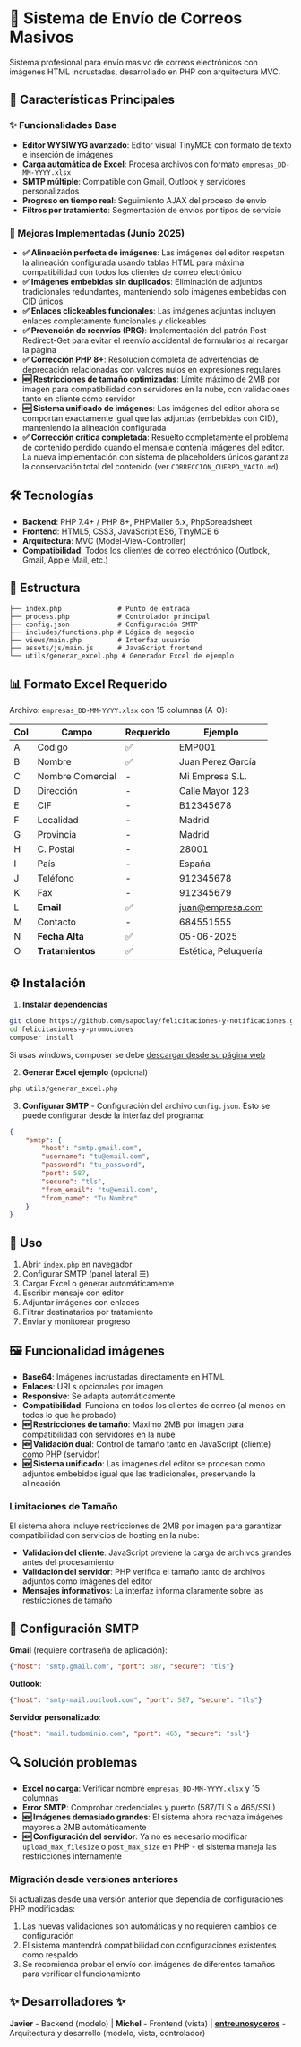 # 📧 Sistema de Envío de Correos Masivos

Sistema profesional para envío masivo de correos electrónicos con imágenes HTML incrustadas, desarrollado en PHP con arquitectura MVC.

## 🎯 Características Principales

### ✨ Funcionalidades Base
- **Editor WYSIWYG avanzado**: Editor visual TinyMCE con formato de texto e inserción de imágenes
- **Carga automática de Excel**: Procesa archivos con formato `empresas_DD-MM-YYYY.xlsx`
- **SMTP múltiple**: Compatible con Gmail, Outlook y servidores personalizados
- **Progreso en tiempo real**: Seguimiento AJAX del proceso de envío
- **Filtros por tratamiento**: Segmentación de envíos por tipos de servicio

### 🚀 Mejoras Implementadas (Junio 2025)
- **✅ Alineación perfecta de imágenes**: Las imágenes del editor respetan la alineación configurada usando tablas HTML para máxima compatibilidad con todos los clientes de correo electrónico
- **✅ Imágenes embebidas sin duplicados**: Eliminación de adjuntos tradicionales redundantes, manteniendo solo imágenes embebidas con CID únicos
- **✅ Enlaces clickeables funcionales**: Las imágenes adjuntas incluyen enlaces completamente funcionales y clickeables
- **✅ Prevención de reenvíos (PRG)**: Implementación del patrón Post-Redirect-Get para evitar el reenvío accidental de formularios al recargar la página
- **✅ Corrección PHP 8+**: Resolución completa de advertencias de deprecación relacionadas con valores nulos en expresiones regulares
- **🆕 Restricciones de tamaño optimizadas**: Límite máximo de 2MB por imagen para compatibilidad con servidores en la nube, con validaciones tanto en cliente como servidor
- **🆕 Sistema unificado de imágenes**: Las imágenes del editor ahora se comportan exactamente igual que las adjuntas (embebidas con CID), manteniendo la alineación configurada
- **✅ Corrección crítica completada**: Resuelto completamente el problema de contenido perdido cuando el mensaje contenía imágenes del editor. La nueva implementación con sistema de placeholders únicos garantiza la conservación total del contenido (ver `CORRECCION_CUERPO_VACIO.md`)

## 🛠️ Tecnologías

- **Backend**: PHP 7.4+ / PHP 8+, PHPMailer 6.x, PhpSpreadsheet
- **Frontend**: HTML5, CSS3, JavaScript ES6, TinyMCE 6
- **Arquitectura**: MVC (Model-View-Controller)
- **Compatibilidad**: Todos los clientes de correo electrónico (Outlook, Gmail, Apple Mail, etc.)

## 📁 Estructura

```
├── index.php              # Punto de entrada
├── process.php            # Controlador principal
├── config.json            # Configuración SMTP
├── includes/functions.php # Lógica de negocio
├── views/main.php         # Interfaz usuario
├── assets/js/main.js      # JavaScript frontend
└── utils/generar_excel.php # Generador Excel de ejemplo
```

## 📊 Formato Excel Requerido

Archivo: `empresas_DD-MM-YYYY.xlsx` con 15 columnas (A-O):

| Col | Campo | Requerido | Ejemplo |
|-----|-------|-----------|---------|
| A   | Código | ✅ | EMP001 |
| B   | Nombre | ✅ | Juan Pérez García |
| C   | Nombre Comercial | - | Mi Empresa S.L. |
| D   | Dirección | - | Calle Mayor 123 |
| E   | CIF | - | B12345678 |
| F   | Localidad | - | Madrid |
| G   | Provincia | - | Madrid |
| H   | C. Postal | - | 28001 |
| I   | País | - | España |
| J   | Teléfono | - | 912345678 |
| K   | Fax | - | 912345679 |
| L   | **Email** | ✅ | juan@empresa.com |
| M   | Contacto | - | 684551555 |
| N   | **Fecha Alta** | ✅ | 05-06-2025 |
| O   | **Tratamientos** | ✅ | Estética, Peluquería |

## ⚙️ Instalación

1. **Instalar dependencias**
```bash
git clone https://github.com/sapoclay/felicitaciones-y-notificaciones.git
cd felicitaciones-y-promociones
composer install
```
Si usas windows, composer se debe [descargar desde su página web](https://getcomposer.org/)

2. **Generar Excel ejemplo** (opcional)
```bash
php utils/generar_excel.php
```

3. **Configurar SMTP** - Configuración del archivo `config.json`. Esto se puede configurar desde la interfaz del programa:
```json
{
    "smtp": {
        "host": "smtp.gmail.com",
        "username": "tu@email.com", 
        "password": "tu_password",
        "port": 587,
        "secure": "tls",
        "from_email": "tu@email.com",
        "from_name": "Tu Nombre"
    }
}
```

## 🚀 Uso

1. Abrir `index.php` en navegador
2. Configurar SMTP (panel lateral ☰)
3. Cargar Excel o generar automáticamente
4. Escribir mensaje con editor
5. Adjuntar imágenes con enlaces
6. Filtrar destinatarios por tratamiento
7. Enviar y monitorear progreso

## 🖼️ Funcionalidad imágenes

- **Base64**: Imágenes incrustadas directamente en HTML
- **Enlaces**: URLs opcionales por imagen 
- **Responsive**: Se adapta automáticamente
- **Compatibilidad**: Funciona en todos los clientes de correo (al menos en todos lo que he probado)
- **🆕 Restricciones de tamaño**: Máximo 2MB por imagen para compatibilidad con servidores en la nube
- **🆕 Validación dual**: Control de tamaño tanto en JavaScript (cliente) como PHP (servidor)
- **🆕 Sistema unificado**: Las imágenes del editor se procesan como adjuntos embebidos igual que las tradicionales, preservando la alineación

### Limitaciones de Tamaño
El sistema ahora incluye restricciones de 2MB por imagen para garantizar compatibilidad con servicios de hosting en la nube:
- **Validación del cliente**: JavaScript previene la carga de archivos grandes antes del procesamiento
- **Validación del servidor**: PHP verifica el tamaño tanto de archivos adjuntos como imágenes del editor
- **Mensajes informativos**: La interfaz informa claramente sobre las restricciones de tamaño

## 🔧 Configuración SMTP

**Gmail** (requiere contraseña de aplicación):
```json
{"host": "smtp.gmail.com", "port": 587, "secure": "tls"}
```

**Outlook**:
```json
{"host": "smtp-mail.outlook.com", "port": 587, "secure": "tls"}
```

**Servidor personalizado**:
```json
{"host": "mail.tudominio.com", "port": 465, "secure": "ssl"}
```

## 🔍 Solución problemas

- **Excel no carga**: Verificar nombre `empresas_DD-MM-YYYY.xlsx` y 15 columnas
- **Error SMTP**: Comprobar credenciales y puerto (587/TLS o 465/SSL)
- **🆕 Imágenes demasiado grandes**: El sistema ahora rechaza imágenes mayores a 2MB automáticamente
- **🆕 Configuración del servidor**: Ya no es necesario modificar `upload_max_filesize` o `post_max_size` en PHP - el sistema maneja las restricciones internamente

### Migración desde versiones anteriores
Si actualizas desde una versión anterior que dependía de configuraciones PHP modificadas:
1. Las nuevas validaciones son automáticas y no requieren cambios de configuración
2. El sistema mantendrá compatibilidad con configuraciones existentes como respaldo
3. Se recomienda probar el envío con imágenes de diferentes tamaños para verificar el funcionamiento

## ✨ Desarrolladores ✨ 

**Javier** - Backend (modelo) | **Michel** - Frontend (vista) | **[entreunosyceros](https://entreunosyceros.net)** - Arquitectura y desarrollo (modelo, vista, controlador)